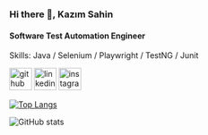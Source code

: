 ### Hi there 👋, Kazım Sahin
#### Software Test Automation Engineer

Skills: Java / Selenium / Playwright / TestNG / Junit



[<img src='https://cdn.jsdelivr.net/npm/simple-icons@3.0.1/icons/github.svg' alt='github' height='40'>](https://github.com/kazimsahinn)  [<img src='https://cdn.jsdelivr.net/npm/simple-icons@3.0.1/icons/linkedin.svg' alt='linkedin' height='40'>](https://www.linkedin.com/in/kazimsahin/)  [<img src='https://cdn.jsdelivr.net/npm/simple-icons@3.0.1/icons/instagram.svg' alt='instagram' height='40'>](https://www.instagram.com/kazmsahin/)  

[![Top Langs](https://github-readme-stats.vercel.app/api/top-langs/?username=kazimsahinn)](https://github.com/anuraghazra/github-readme-stats)

![GitHub stats](https://github-readme-stats.vercel.app/api?username=kazimsahinn&show_icons=true)  

